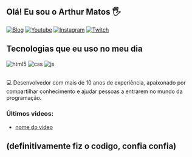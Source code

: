 ## Olá! Eu sou o Arthur Matos 🖐️

[![Blog](https://img.shields.io/website?label=SujeitoProgramador.com&style=for-the-badge&url=https://sujeitoprogramador.com/)](https://sujeitoprogramador.com)
[![Youtube](https://img.shields.io/badge/YouTube-FF0000?style=for-the-badge&logo=youtube&logoColor=white)](https://youtube.com/c/sujeitoprogramador)
[![Instagram](https://img.shields.io/badge/Instagram-E4405F?style=for-the-badge&logo=instagram&logoColor=white)](https://instagram.com/sujeitoprogramador)
[![Twitch](https://img.shields.io/badge/Twitch-9146FF?style=for-the-badge&logo=twitch&logoColor=white)](https://twitch.tv/fragabr)

## Tecnologias que eu uso no meu dia

<div style="display: inline_block">
  <img align="center" alt="html5" src="https://img.shields.io/badge/Gmail-D14836?style=for-the-badge&logo=gmail&logoColor=white" />
  <img align="center" alt="css" src="https://img.shields.io/badge/Discord-7289DA?style=for-the-badge&logo=discord&logoColor=white" />
  <img align="center" alt="js" src="https://aleen42.github.io/badges/src/reddit.svg" />
</div><br/>

💻 Desenvolvedor com mais de 10 anos de experiência, apaixonado por compartilhar conhecimento e ajudar pessoas a entrarem no mundo da programação.

### Últimos videos:
- [nome do video](link)<br/>

## (definitivamente fiz o codigo, confia confia)
